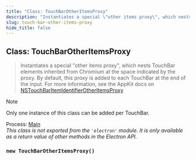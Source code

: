 ```yaml
---
title: "Class: TouchBarOtherItemsProxy"
description: "Instantiates a special \"other items proxy\", which nests TouchBar elements inherited  from Chromium at the space indicated by the proxy. By default, this proxy is added  to each TouchBar at the end of the input. For more information, see the AppKit docs on  NSTouchBarItemIdentifierOtherItemsProxy"
slug: touch-bar-other-items-proxy
hide_title: false
---
```


## Class: TouchBarOtherItemsProxy

> Instantiates a special "other items proxy", which nests TouchBar elements inherited
> from Chromium at the space indicated by the proxy. By default, this proxy is added
> to each TouchBar at the end of the input. For more information, see the AppKit docs on
> [NSTouchBarItemIdentifierOtherItemsProxy](https://developer.apple.com/documentation/appkit/nstouchbaritemidentifierotheritemsproxy)

> [!NOTE]
> Only one instance of this class can be added per TouchBar.

Process: [Main](../glossary.md#main-process)<br />
_This class is not exported from the `'electron'` module. It is only available as a return value of other methods in the Electron API._

### `new TouchBarOtherItemsProxy()`
